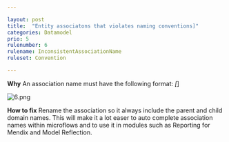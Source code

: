 ```yaml
---

layout: post
title:  "Entity associatons that violates naming conventions]"
categories: Datamodel
prio: 5
rulenumber: 6
rulename: InconsistentAssociationName
ruleset: Convention

---
```


**Why**
An association name must have the following format: <owner>_<child>[_<description>]

![6.png](https://github.com/Omnext/omnext.github.io/blob/master/assets/6.png)

**How to fix**
Rename the association so it always include the parent and child domain names. This will make it a lot easer to auto complete association names within microflows and to use it in modules such as Reporting for Mendix and Model Reflection.